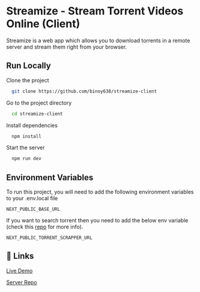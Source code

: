 
# Streamize - Stream Torrent Videos Online (Client)

Streamize is a web app which allows you to download torrents in a remote server and stream them right from your browser.

## Run Locally

Clone the project

```bash
  git clone https://github.com/binoy638/streamize-client
```

Go to the project directory

```bash
  cd streamize-client
```

Install dependencies

```bash
  npm install
```

Start the server

```bash
  npm run dev
```

## Environment Variables

To run this project, you will need to add the following environment variables to your .env.local file

`NEXT_PUBLIC_BASE_URL`

If you want to search torrent then you need to add the below env variable (check this [repo](https://github.com/binoy638/torrent-scrapper) for more info).

`NEXT_PUBLIC_TORRENT_SCRAPPER_URL`

## 🔗 Links

[Live Demo](https://streamize.backendev.com/)

[Server Repo](https://github.com/binoy638/streamize-api)
